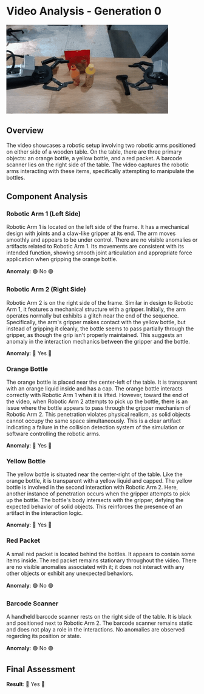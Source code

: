 # Video Analysis - Generation 0

<img src="generation_0.gif" alt="Generation 0">

## Overview
The video showcases a robotic setup involving two robotic arms positioned on either side of a wooden table. On the table, there are three primary objects: an orange bottle, a yellow bottle, and a red packet. A barcode scanner lies on the right side of the table. The video captures the robotic arms interacting with these items, specifically attempting to manipulate the bottles.

## Component Analysis

### Robotic Arm 1 (Left Side)
Robotic Arm 1 is located on the left side of the frame. It has a mechanical design with joints and a claw-like gripper at its end. The arm moves smoothly and appears to be under control. There are no visible anomalies or artifacts related to Robotic Arm 1. Its movements are consistent with its intended function, showing smooth joint articulation and appropriate force application when gripping the orange bottle.

**Anomaly**: 🟢 No 🟢

### Robotic Arm 2 (Right Side)
Robotic Arm 2 is on the right side of the frame. Similar in design to Robotic Arm 1, it features a mechanical structure with a gripper. Initially, the arm operates normally but exhibits a glitch near the end of the sequence. Specifically, the arm's gripper makes contact with the yellow bottle, but instead of gripping it cleanly, the bottle seems to pass partially through the gripper, as though the grip isn't properly maintained. This suggests an anomaly in the interaction mechanics between the gripper and the bottle.

**Anomaly**: 🔴 Yes 🔴

### Orange Bottle
The orange bottle is placed near the center-left of the table. It is transparent with an orange liquid inside and has a cap. The orange bottle interacts correctly with Robotic Arm 1 when it is lifted. However, toward the end of the video, when Robotic Arm 2 attempts to pick up the bottle, there is an issue where the bottle appears to pass through the gripper mechanism of Robotic Arm 2. This penetration violates physical realism, as solid objects cannot occupy the same space simultaneously. This is a clear artifact indicating a failure in the collision detection system of the simulation or software controlling the robotic arms.

**Anomaly**: 🔴 Yes 🔴

### Yellow Bottle
The yellow bottle is situated near the center-right of the table. Like the orange bottle, it is transparent with a yellow liquid and capped. The yellow bottle is involved in the second interaction with Robotic Arm 2. Here, another instance of penetration occurs when the gripper attempts to pick up the bottle. The bottle's body intersects with the gripper, defying the expected behavior of solid objects. This reinforces the presence of an artifact in the interaction logic.

**Anomaly**: 🔴 Yes 🔴

### Red Packet
A small red packet is located behind the bottles. It appears to contain some items inside. The red packet remains stationary throughout the video. There are no visible anomalies associated with it; it does not interact with any other objects or exhibit any unexpected behaviors.

**Anomaly**: 🟢 No 🟢

### Barcode Scanner
A handheld barcode scanner rests on the right side of the table. It is black and positioned next to Robotic Arm 2. The barcode scanner remains static and does not play a role in the interactions. No anomalies are observed regarding its position or state.

**Anomaly**: 🟢 No 🟢

## Final Assessment
**Result**: 🔴 Yes 🔴
